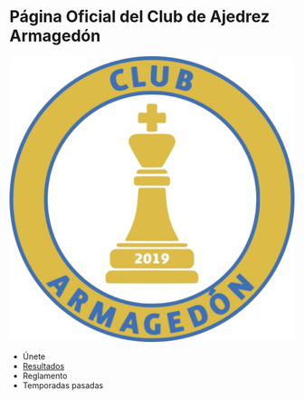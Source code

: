 # Página Oficial del Club de Ajedrez Armagedón
![logo](/armagedon.png)


- Únete
- [Resultados](https://club-armagedon.github.io/index/resultados/sample)
- Reglamento
- Temporadas pasadas
